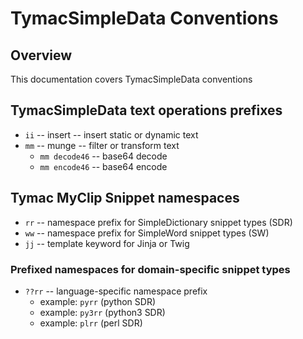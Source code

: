 # TymacSimpleData Conventions

## Overview

This documentation covers TymacSimpleData conventions

## TymacSimpleData text operations prefixes

* `ii` -- insert -- insert static or dynamic text
* `mm` -- munge  -- filter or transform text
   * `mm decode46` -- base64 decode
   * `mm encode46` -- base64 encode
   
## Tymac MyClip Snippet namespaces

* `rr` -- namespace prefix for SimpleDictionary snippet types (SDR)
* `ww` -- namespace prefix for SimpleWord snippet types (SW)
* `jj` -- template keyword for Jinja or Twig

### Prefixed namespaces for domain-specific snippet types
* `??rr` -- language-specific namespace prefix 
    * example: `pyrr` (python SDR)
    * example: `py3rr` (python3 SDR)
    * example: `plrr` (perl SDR)
